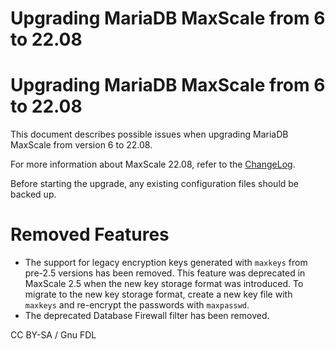
# Upgrading MariaDB MaxScale from 6 to 22.08

# Upgrading MariaDB MaxScale from 6 to 22.08


This document describes possible issues when upgrading MariaDB MaxScale from
version 6 to 22.08.


For more information about MaxScale 22.08, refer to the
[ChangeLog](../mariadb-maxscale-2302-changelog.md).


Before starting the upgrade, any existing configuration files should be backed
up.


# Removed Features


* The support for legacy encryption keys generated with `maxkeys` from pre-2.5
 versions has been removed. This feature was deprecated in MaxScale 2.5 when
 the new key storage format was introduced. To migrate to the new key storage
 format, create a new key file with `maxkeys` and re-encrypt the passwords with
 `maxpasswd`.
* The deprecated Database Firewall filter has been removed.


CC BY-SA / Gnu FDL

